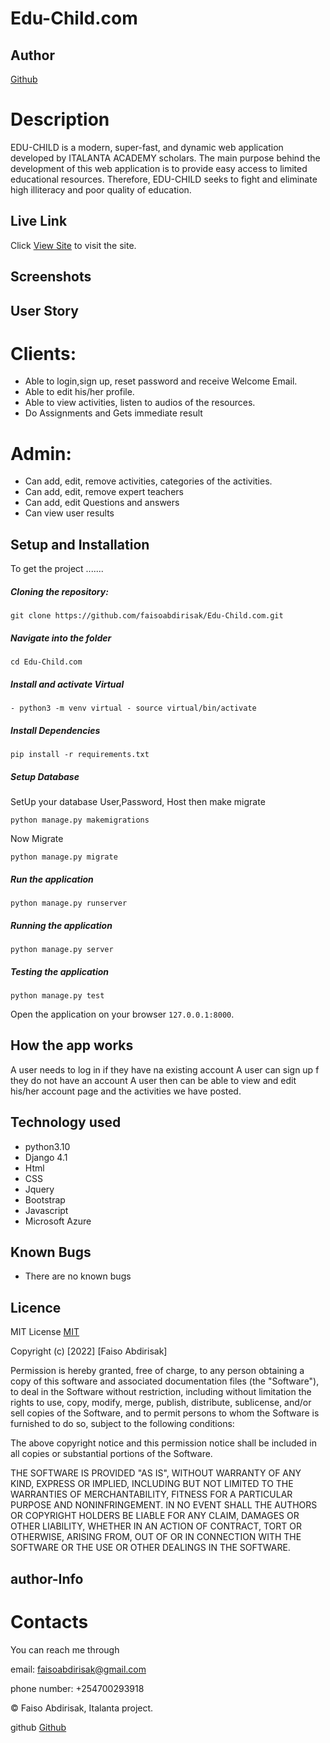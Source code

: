# Edu-Child.com
## Author  
  
[Github](https://github.com/faisoabdirisak)

# Description  
EDU-CHILD is a modern, super-fast, and dynamic web application developed by ITALANTA ACADEMY scholars. The main purpose behind the development of this web application is to provide easy access to limited educational resources. Therefore, EDU-CHILD seeks to fight and eliminate high illiteracy and poor quality of education.

##  Live Link
 Click [View Site](https://edu-child.azurewebsites.net/app/)  to visit the site.

  ## Screenshots



## User Story  
# Clients:
* Able to login,sign up, reset password and receive Welcome Email.
* Able to edit his/her profile.
* Able to view activities, listen to audios of the resources.
* Do Assignments and Gets immediate result


# Admin:
* Can add, edit, remove activities, categories of the activities.
* Can add, edit, remove expert teachers
* Can add, edit Questions and answers
* Can view user results




## Setup and Installation  

To get the project .......  
  
##### Cloning the repository:  
 ``` 
git clone https://github.com/faisoabdirisak/Edu-Child.com.git
```
##### Navigate into the folder 
 ``` 
cd Edu-Child.com
```
##### Install and activate Virtual  
 ``` 
- python3 -m venv virtual - source virtual/bin/activate  
```  
##### Install Dependencies  
 ``` 
 pip install -r requirements.txt 
```  
 ##### Setup Database  
  SetUp your database User,Password, Host then make migrate  
 ``` 
python manage.py makemigrations 
 ``` 
 Now Migrate  
 ```
 python manage.py migrate 
```
##### Run the application  
 ``` 
 python manage.py runserver 
``` 
##### Running the application  
 ``` 
 python manage.py server 
```
##### Testing the application  
 ``` 
 python manage.py test 
```
Open the application on your browser `127.0.0.1:8000`.  


## How the app works
A user needs to log in if they have na existing account
A user can sign up f they do not have an account
A user then can be able to view and edit his/her account page and the activities we have posted.



## Technology used  
  
* python3.10  
* Django 4.1
* Html
* CSS
* Jquery
* Bootstrap
* Javascript
* Microsoft Azure
  

## Known Bugs  
* There are no known bugs 
  
## Licence

MIT License    [MIT](https://choosealicense.com/licenses/mit/)


Copyright (c) [2022] [Faiso Abdirisak]

Permission is hereby granted, free of charge, to any person obtaining a copy
of this software and associated documentation files (the "Software"), to deal
in the Software without restriction, including without limitation the rights
to use, copy, modify, merge, publish, distribute, sublicense, and/or sell
copies of the Software, and to permit persons to whom the Software is
furnished to do so, subject to the following conditions:

The above copyright notice and this permission notice shall be included in all
copies or substantial portions of the Software.

THE SOFTWARE IS PROVIDED "AS IS", WITHOUT WARRANTY OF ANY KIND, EXPRESS OR
IMPLIED, INCLUDING BUT NOT LIMITED TO THE WARRANTIES OF MERCHANTABILITY,
FITNESS FOR A PARTICULAR PURPOSE AND NONINFRINGEMENT. IN NO EVENT SHALL THE
AUTHORS OR COPYRIGHT HOLDERS BE LIABLE FOR ANY CLAIM, DAMAGES OR OTHER
LIABILITY, WHETHER IN AN ACTION OF CONTRACT, TORT OR OTHERWISE, ARISING FROM,
OUT OF OR IN CONNECTION WITH THE SOFTWARE OR THE USE OR OTHER DEALINGS IN THE
SOFTWARE.


## author-Info

# Contacts
You can reach me through

email: faisoabdirisak@gmail.com

phone number: +254700293918

©️ Faiso Abdirisak, Italanta  project.


github [Github](https://github.com/faisoabdirisak)